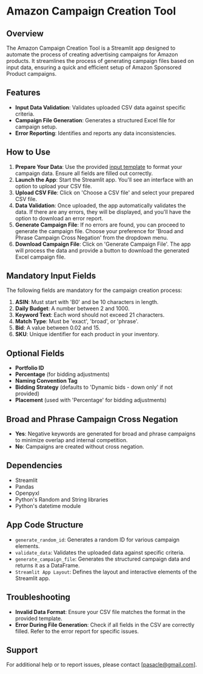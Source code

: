 # Amazon Campaign Creation Tool

## Overview
The Amazon Campaign Creation Tool is a Streamlit app designed to automate the process of creating advertising campaigns for Amazon products. It streamlines the process of generating campaign files based on input data, ensuring a quick and efficient setup of Amazon Sponsored Product campaigns.

## Features
- **Input Data Validation**: Validates uploaded CSV data against specific criteria.
- **Campaign File Generation**: Generates a structured Excel file for campaign setup.
- **Error Reporting**: Identifies and reports any data inconsistencies.

## How to Use
1. **Prepare Your Data**: Use the provided [input template]([https://docs.google.com/spreadsheets/d/19_F0eC94plDEhyUsabXqVtb1c7ymuJZwxJlRLsldcCE/edit#gid=0]) to format your campaign data. Ensure all fields are filled out correctly.
2. **Launch the App**: Start the Streamlit app. You'll see an interface with an option to upload your CSV file.
3. **Upload CSV File**: Click on 'Choose a CSV file' and select your prepared CSV file.
4. **Data Validation**: Once uploaded, the app automatically validates the data. If there are any errors, they will be displayed, and you'll have the option to download an error report.
5. **Generate Campaign File**: If no errors are found, you can proceed to generate the campaign file. Choose your preference for 'Broad and Phrase Campaign Cross Negation' from the dropdown menu.
6. **Download Campaign File**: Click on 'Generate Campaign File'. The app will process the data and provide a button to download the generated Excel campaign file.

## Mandatory Input Fields
The following fields are mandatory for the campaign creation process:
1. **ASIN**: Must start with 'B0' and be 10 characters in length.
2. **Daily Budget**: A number between 2 and 1000.
3. **Keyword Text**: Each word should not exceed 21 characters.
4. **Match Type**: Must be 'exact', 'broad', or 'phrase'.
5. **Bid**: A value between 0.02 and 15.
6. **SKU**: Unique identifier for each product in your inventory.

## Optional Fields
- **Portfolio ID**
- **Percentage** (for bidding adjustments)
- **Naming Convention Tag**
- **Bidding Strategy** (defaults to 'Dynamic bids - down only' if not provided)
- **Placement** (used with 'Percentage' for bidding adjustments)

## Broad and Phrase Campaign Cross Negation
- **Yes**: Negative keywords are generated for broad and phrase campaigns to minimize overlap and internal competition.
- **No**: Campaigns are created without cross negation.

## Dependencies
- Streamlit
- Pandas
- Openpyxl
- Python's Random and String libraries
- Python's datetime module

## App Code Structure
- `generate_random_id`: Generates a random ID for various campaign elements.
- `validate_data`: Validates the uploaded data against specific criteria.
- `generate_campaign_file`: Generates the structured campaign data and returns it as a DataFrame.
- `Streamlit App Layout`: Defines the layout and interactive elements of the Streamlit app.

## Troubleshooting
- **Invalid Data Format**: Ensure your CSV file matches the format in the provided template.
- **Error During File Generation**: Check if all fields in the CSV are correctly filled. Refer to the error report for specific issues.

## Support
For additional help or to report issues, please contact [pasacle@gmail.com].

